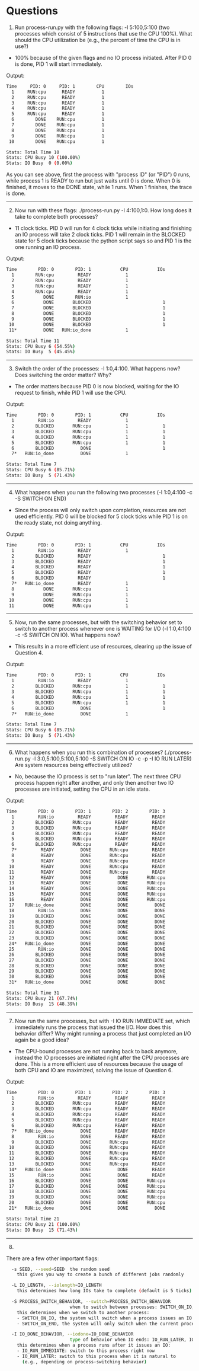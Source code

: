 # Questions

1. Run process-run.py with the following flags: -l 5:100,5:100 (two processes which consist of 5 instructions that use the CPU 100%).
   What should the CPU utilization be (e.g., the percent of time the CPU is in use?)

- 100% because of the given flags and no IO process initiated. After PID 0 is done, PID 1 will start immediately.

Output:
```sh
Time     PID: 0     PID: 1        CPU        IOs
  1     RUN:cpu      READY          1
  2     RUN:cpu      READY          1
  3     RUN:cpu      READY          1
  4     RUN:cpu      READY          1
  5     RUN:cpu      READY          1
  6        DONE    RUN:cpu          1
  7        DONE    RUN:cpu          1
  8        DONE    RUN:cpu          1
  9        DONE    RUN:cpu          1
 10        DONE    RUN:cpu          1

Stats: Total Time 10
Stats: CPU Busy 10 (100.00%)
Stats: IO Busy  0 (0.00%)
```

As you can see above, first the process with "process ID" (or "PID") 0 runs,
while process 1 is READY to run but just waits until 0 is done. When 0 is
finished, it moves to the DONE state, while 1 runs. When 1 finishes, the trace
is done.

-----------------------------

2. Now run with these flags: ./process-run.py -l 4:100,1:0.
   How long does it take to complete both processes?

- 11 clock ticks. PID 0 will run for 4 clock ticks while initiating and finishing an IO process will take 2 clock ticks.
  PID 1 will remain in the BLOCKED state for 5 clock ticks because the python script says so and PID 1 is the one running an IO process.

Output:
```sh
Time        PID: 0        PID: 1           CPU           IOs
  1        RUN:cpu         READY             1          
  2        RUN:cpu         READY             1          
  3        RUN:cpu         READY             1          
  4        RUN:cpu         READY             1          
  5           DONE        RUN:io             1          
  6           DONE       BLOCKED                           1
  7           DONE       BLOCKED                           1
  8           DONE       BLOCKED                           1
  9           DONE       BLOCKED                           1
 10           DONE       BLOCKED                           1
 11*          DONE   RUN:io_done             1          

Stats: Total Time 11
Stats: CPU Busy 6 (54.55%)
Stats: IO Busy  5 (45.45%)
```

----------------------------

3. Switch the order of the processes: -l 1:0,4:100. What happens now? Does switching the order matter? Why?

- The order matters because PID 0 is now blocked, waiting for the IO request to finish, while PID 1 will use the CPU.

Output:
```sh
Time        PID: 0        PID: 1           CPU           IOs
  1         RUN:io         READY             1          
  2        BLOCKED       RUN:cpu             1             1
  3        BLOCKED       RUN:cpu             1             1
  4        BLOCKED       RUN:cpu             1             1
  5        BLOCKED       RUN:cpu             1             1
  6        BLOCKED          DONE                           1
  7*   RUN:io_done          DONE             1          

Stats: Total Time 7
Stats: CPU Busy 6 (85.71%)
Stats: IO Busy  5 (71.43%)
```

----------------------------

4. What happens when you run the following two processes (-l 1:0,4:100 -c -S SWITCH ON END)

- Since the process will only switch upon completion, resources are not used efficiently. PID 0 will be blocked for 5 clock ticks
  while PID 1 is on the ready state, not doing anything.

Output:
```sh
Time        PID: 0        PID: 1           CPU           IOs
  1         RUN:io         READY             1          
  2        BLOCKED         READY                           1
  3        BLOCKED         READY                           1
  4        BLOCKED         READY                           1
  5        BLOCKED         READY                           1
  6        BLOCKED         READY                           1
  7*   RUN:io_done         READY             1          
  8           DONE       RUN:cpu             1          
  9           DONE       RUN:cpu             1          
 10           DONE       RUN:cpu             1          
 11           DONE       RUN:cpu             1
```

----------------------------

5. Now, run the same processes, but with the switching behavior set to switch to another process 
   whenever one is WAITING for I/O (-l 1:0,4:100 -c -S SWITCH ON IO). What happens now?

- This results in a more efficient use of resources, clearing up the issue of Question 4. 

Output:
```sh
Time        PID: 0        PID: 1           CPU           IOs
  1         RUN:io         READY             1          
  2        BLOCKED       RUN:cpu             1             1
  3        BLOCKED       RUN:cpu             1             1
  4        BLOCKED       RUN:cpu             1             1
  5        BLOCKED       RUN:cpu             1             1
  6        BLOCKED          DONE                           1
  7*   RUN:io_done          DONE             1          

Stats: Total Time 7
Stats: CPU Busy 6 (85.71%)
Stats: IO Busy  5 (71.43%)
```

----------------------------

6. What happens when you run this combination of processes? (./process-run.py -l 3:0,5:100,5:100,5:100 -S 
   SWITCH ON IO -c -p -I IO RUN LATER) Are system resources being effectively utilized?

- No, because the IO process is set to "run later". The next three CPU process happen right after another, and only then another
  two IO processes are initiated, setting the CPU in an idle state.

Output:
```sh
Time        PID: 0        PID: 1        PID: 2        PID: 3           CPU           IOs
  1         RUN:io         READY         READY         READY             1          
  2        BLOCKED       RUN:cpu         READY         READY             1             1
  3        BLOCKED       RUN:cpu         READY         READY             1             1
  4        BLOCKED       RUN:cpu         READY         READY             1             1
  5        BLOCKED       RUN:cpu         READY         READY             1             1
  6        BLOCKED       RUN:cpu         READY         READY             1             1
  7*         READY          DONE       RUN:cpu         READY             1          
  8          READY          DONE       RUN:cpu         READY             1          
  9          READY          DONE       RUN:cpu         READY             1          
 10          READY          DONE       RUN:cpu         READY             1          
 11          READY          DONE       RUN:cpu         READY             1          
 12          READY          DONE          DONE       RUN:cpu             1          
 13          READY          DONE          DONE       RUN:cpu             1          
 14          READY          DONE          DONE       RUN:cpu             1          
 15          READY          DONE          DONE       RUN:cpu             1          
 16          READY          DONE          DONE       RUN:cpu             1          
 17    RUN:io_done          DONE          DONE          DONE             1          
 18         RUN:io          DONE          DONE          DONE             1          
 19        BLOCKED          DONE          DONE          DONE                           1
 20        BLOCKED          DONE          DONE          DONE                           1
 21        BLOCKED          DONE          DONE          DONE                           1
 22        BLOCKED          DONE          DONE          DONE                           1
 23        BLOCKED          DONE          DONE          DONE                           1
 24*   RUN:io_done          DONE          DONE          DONE             1          
 25         RUN:io          DONE          DONE          DONE             1          
 26        BLOCKED          DONE          DONE          DONE                           1
 27        BLOCKED          DONE          DONE          DONE                           1
 28        BLOCKED          DONE          DONE          DONE                           1
 29        BLOCKED          DONE          DONE          DONE                           1
 30        BLOCKED          DONE          DONE          DONE                           1
 31*   RUN:io_done          DONE          DONE          DONE             1          

Stats: Total Time 31
Stats: CPU Busy 21 (67.74%)
Stats: IO Busy  15 (48.39%)
```

----------------------------

7. Now run the same processes, but with -I IO RUN IMMEDIATE set, which immediately runs the process 
   that issued the I/O. How does this behavior differ? Why might running a process that just completed 
   an I/O again be a good idea?

- The CPU-bound processes are not running back to back anymore, instead the IO processes are initiated right after the CPU processes are done.
  This is a more efficient use of resources because the usage of both CPU and IO are maximized, solving the issue of Question 6.

Output:
```sh
Time        PID: 0        PID: 1        PID: 2        PID: 3           CPU           IOs
  1         RUN:io         READY         READY         READY             1          
  2        BLOCKED       RUN:cpu         READY         READY             1             1
  3        BLOCKED       RUN:cpu         READY         READY             1             1
  4        BLOCKED       RUN:cpu         READY         READY             1             1
  5        BLOCKED       RUN:cpu         READY         READY             1             1
  6        BLOCKED       RUN:cpu         READY         READY             1             1
  7*   RUN:io_done          DONE         READY         READY             1          
  8         RUN:io          DONE         READY         READY             1          
  9        BLOCKED          DONE       RUN:cpu         READY             1             1
 10        BLOCKED          DONE       RUN:cpu         READY             1             1
 11        BLOCKED          DONE       RUN:cpu         READY             1             1
 12        BLOCKED          DONE       RUN:cpu         READY             1             1
 13        BLOCKED          DONE       RUN:cpu         READY             1             1
 14*   RUN:io_done          DONE          DONE         READY             1          
 15         RUN:io          DONE          DONE         READY             1          
 16        BLOCKED          DONE          DONE       RUN:cpu             1             1
 17        BLOCKED          DONE          DONE       RUN:cpu             1             1
 18        BLOCKED          DONE          DONE       RUN:cpu             1             1
 19        BLOCKED          DONE          DONE       RUN:cpu             1             1
 20        BLOCKED          DONE          DONE       RUN:cpu             1             1
 21*   RUN:io_done          DONE          DONE          DONE             1          

Stats: Total Time 21
Stats: CPU Busy 21 (100.00%)
Stats: IO Busy  15 (71.43%)
```

----------------------------

8. 






There are a few other important flags:
```sh
  -s SEED, --seed=SEED  the random seed  
    this gives you way to create a bunch of different jobs randomly

  -L IO_LENGTH, --iolength=IO_LENGTH
    this determines how long IOs take to complete (default is 5 ticks)

  -S PROCESS_SWITCH_BEHAVIOR, --switch=PROCESS_SWITCH_BEHAVIOR
                        when to switch between processes: SWITCH_ON_IO, SWITCH_ON_END
    this determines when we switch to another process:
    - SWITCH_ON_IO, the system will switch when a process issues an IO
    - SWITCH_ON_END, the system will only switch when the current process is done 

  -I IO_DONE_BEHAVIOR, --iodone=IO_DONE_BEHAVIOR
                        type of behavior when IO ends: IO_RUN_LATER, IO_RUN_IMMEDIATE
    this determines when a process runs after it issues an IO:
    - IO_RUN_IMMEDIATE: switch to this process right now
    - IO_RUN_LATER: switch to this process when it is natural to 
      (e.g., depending on process-switching behavior)
```




